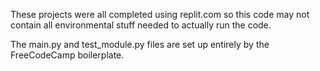 These projects were all completed using replit.com so this code may not contain all environmental stuff needed to actually run the code.

The main.py and test_module.py files are set up entirely by the FreeCodeCamp boilerplate.
